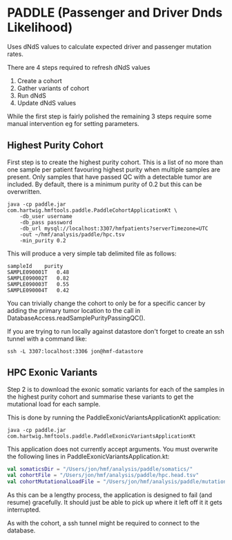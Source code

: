 # PADDLE (Passenger and Driver Dnds Likelihood)

Uses dNdS values to calculate expected driver and passenger mutation rates.

There are 4 steps required to refresh dNdS values
1. Create a cohort
2. Gather variants of cohort
3. Run dNdS
4. Update dNdS values

While the first step is fairly polished the remaining 3 steps require some manual intervention eg for setting parameters.

## Highest Purity Cohort

First step is to create the highest purity cohort. 
This is a list of no more than one sample per patient favouring highest purity when multiple samples are present.
Only samples that have passed QC with a detectable tumor are included. 
By default, there is a minimum purity of 0.2 but this can be overwritten.

```
java -cp paddle.jar com.hartwig.hmftools.paddle.PaddleCohortApplicationKt \
    -db_user username
    -db_pass password
    -db_url mysql://localhost:3307/hmfpatients?serverTimezone=UTC
    -out ~/hmf/analysis/paddle/hpc.tsv
    -min_purity 0.2
```  

This will produce a very simple tab delimited file as follows:

```
sampleId	purity
SAMPLE090001T	0.48
SAMPLE090002T	0.82
SAMPLE090003T	0.55
SAMPLE090004T	0.42
```

You can trivially change the cohort to only be for a specific cancer by adding the primary tumor location to the call in DatabaseAccess.readSamplePurityPassingQC().

If you are trying to run locally against datastore don't forget to create an ssh tunnel with a command like:

```
ssh -L 3307:localhost:3306 jon@hmf-datastore
```

## HPC Exonic Variants

Step 2 is to download the exonic somatic variants for each of the samples in the highest purity cohort and summarise these variants to get the mutational load for each sample.

This is done by running the PaddleExonicVariantsApplicationKt application:

```
java -cp paddle.jar com.hartwig.hmftools.paddle.PaddleExonicVariantsApplicationKt
```  
This application does not currently accept arguments. You must overwrite the following lines in PaddleExonicVariantsApplication.kt:

```kotlin
val somaticsDir = "/Users/jon/hmf/analysis/paddle/somatics/"
val cohortFile = "/Users/jon/hmf/analysis/paddle/hpc.head.tsv"
val cohortMutationalLoadFile = "/Users/jon/hmf/analysis/paddle/mutationalLoad.tsv"
```

As this can be a lengthy process, the application is designed to fail (and resume) gracefully. 
It should just be able to pick up where it left off it it gets interrupted.

As with the cohort, a ssh tunnel might be required to connect to the database.